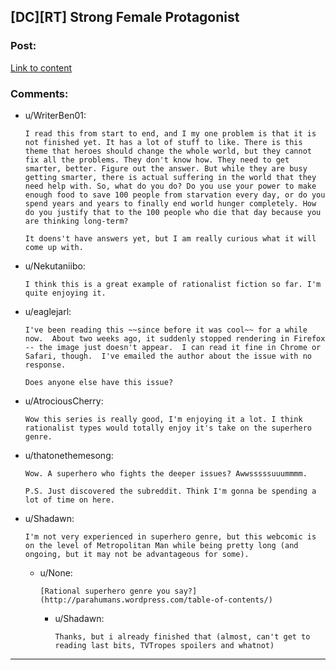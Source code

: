 ## [DC][RT] Strong Female Protagonist

### Post:

[Link to content](http://strongfemaleprotagonist.com/)

### Comments:

- u/WriterBen01:
  ```
  I read this from start to end, and I my one problem is that it is not finished yet. It has a lot of stuff to like. There is this theme that heroes should change the whole world, but they cannot fix all the problems. They don't know how. They need to get smarter, better. Figure out the answer. But while they are busy getting smarter, there is actual suffering in the world that they need help with. So, what do you do? Do you use your power to make enough food to save 100 people from starvation every day, or do you spend years and years to finally end world hunger completely. How do you justify that to the 100 people who die that day because you are thinking long-term?

  It doens't have answers yet, but I am really curious what it will come up with.
  ```

- u/Nekutaniibo:
  ```
  I think this is a great example of rationalist fiction so far. I'm quite enjoying it.
  ```

- u/eaglejarl:
  ```
  I've been reading this ~~since before it was cool~~ for a while now.  About two weeks ago, it suddenly stopped rendering in Firefox -- the image just doesn't appear.  I can read it fine in Chrome or Safari, though.  I've emailed the author about the issue with no response.

  Does anyone else have this issue?
  ```

- u/AtrociousCherry:
  ```
  Wow this series is really good, I'm enjoying it a lot. I think rationalist types would totally enjoy it's take on the superhero genre.
  ```

- u/thatonethemesong:
  ```
  Wow. A superhero who fights the deeper issues? Awwsssssuuummmm.

  P.S. Just discovered the subreddit. Think I'm gonna be spending a lot of time on here.
  ```

- u/Shadawn:
  ```
  I'm not very experienced in superhero genre, but this webcomic is on the level of Metropolitan Man while being pretty long (and ongoing, but it may not be advantageous for some).
  ```

  - u/None:
    ```
    [Rational superhero genre you say?](http://parahumans.wordpress.com/table-of-contents/)
    ```

    - u/Shadawn:
      ```
      Thanks, but i already finished that (almost, can't get to reading last bits, TVTropes spoilers and whatnot)
      ```

---

